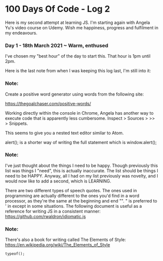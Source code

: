 # 100 Days Of Code - Log 2

Here is my second attempt at learning JS. I'm starting again with Angela Yu's video course on Udemy. Wish me happiness, progress and fulfilment in my endeavours.

### Day 1 - 18th March 2021 ~ Warm, enthused

I've chosen my "best hour" of the day to start this. That hour is 1pm until 2pm.

Here is the last note from when I was keeping this log last, I'm still into it:

### Note:
Create a positive word generator using words from the following site:

https://thegoalchaser.com/positive-words/


Working directly within the console in Chrome, Angela has another way to execute code that is apparently less cumbersome. Inspect > Sources > >> > Snippets.

This seems to give you a nested text editor similar to Atom.

alert(); is a shorter way of writing the full statement which is window.alert();


### Note:
I've just thought about the things I need to be happy. Though previously this list was things I "need", this is actually inaccurate. The list should be things I need to be HAPPY. Anyway, all I had on my list previously was novelty, and I would now like to add a second, which is LEARNING.


There are two different types of speech quotes. The ones used in programming are actually different to the ones you'd find in a word processor, as they're the same at the beginning and end "". " is preferred to ' in except in some situations. The following document is useful as a reference for writing JS in a consistent manner: https://github.com/rwaldron/idiomatic.js


### Note:
There's also a book for writing called The Elements of Style: https://en.wikipedia.org/wiki/The_Elements_of_Style


```typeof();```
